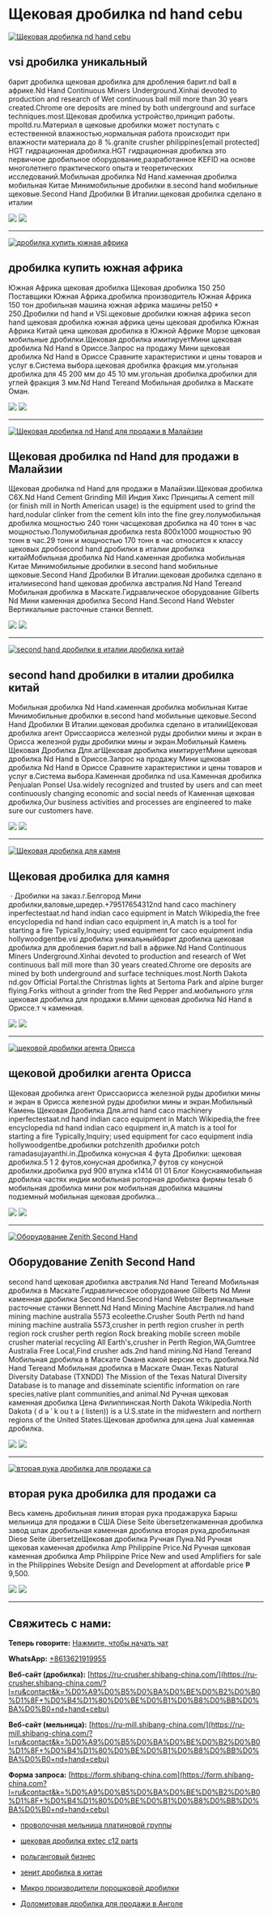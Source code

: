# Щековая дробилка nd hand cebu

<a href="https://swt.shibang-china.com/?l=ru&img&k=%D0%A9%D0%B5%D0%BA%D0%BE%D0%B2%D0%B0%D1%8F+%D0%B4%D1%80%D0%BE%D0%B1%D0%B8%D0%BB%D0%BA%D0%B0+nd+hand+cebu" target="_blank">![Щековая дробилка nd hand cebu](http://static.shibang-china.com/all-800x300/96.jpg)</a>

## vsi дробилка уникальный
барит дробилка щековая дробилка для дробления барит.nd ball в африке.Nd Hand Continuous Miners Underground.Xinhai devoted to production and research of Wet continuous ball mill more than 30 years created.Chrome ore deposits are mined by both underground and surface techniques.most.Щековая дробилка устройство,принцип работы. mpoltd.ru.Материал в щековые дробилки может поступать с естественной влажностью,нормальная работа происходит при влажности материала до 8 %.granite crusher philippines[email protected] HGT гидрационная дробилка.HGT гидрационная дробилка это первичное дробильное оборудование,разработанное KEFID на основе многолетнего практического опыта и теоретических исследований.Мобильная дробилка Nd Hand.каменная дробилка мобильная Китае Минимобильные дробилки в.second hand мобильные щековые.Second Hand Дробилки В Италии.щековая дробилка сделано в италии


<a href="https://whatsapp.shibangsoft.com/WhatsApp.php" target="_blank" title="WhatsApp">![](http://static.shibang-china.com/icon/whatsapp.png)</a> <a href="https://swt.shibang-china.com/?l=ru&icon&k=%D0%A9%D0%B5%D0%BA%D0%BE%D0%B2%D0%B0%D1%8F+%D0%B4%D1%80%D0%BE%D0%B1%D0%B8%D0%BB%D0%BA%D0%B0+nd+hand+cebu" target="_blank">![](http://static.shibang-china.com/icon/chat-ru.png)</a>

---

<a href="https://swt.shibang-china.com/?l=ru&img&k=%D0%A9%D0%B5%D0%BA%D0%BE%D0%B2%D0%B0%D1%8F+%D0%B4%D1%80%D0%BE%D0%B1%D0%B8%D0%BB%D0%BA%D0%B0+nd+hand+cebu" target="_blank">![дробилка купить южная африка](http://static.shibang-china.com/all-800x300/1360.jpg)</a>

## дробилка купить южная африка
Южная Африка щековая дробилка Щековая дробилка 150 250 Поставщики Южная Африка.дробилка производитель Южная Африка 150 тон дробильная машина южная африка машины pe150 * 250.Дробилки nd hand и VSi.щековые дробилки южная африка secon hand щековая дробилка южная африка цены щековая дробилка Южная Африка Китай цена щековая дробилка в Южной Африке Морзе щековая мобильные дробилки.Щековая дробилка имитируетМини щековая дробилка Nd Hand в Ориссе.Запрос на продажу Мини щековая дробилка Nd Hand в Ориссе Сравните характеристики и цены товаров и услуг в.Система выбора.щековая дробилка фракция мм.угольная дробилка для 45 200 мм до 45 10 мм.угольная дробилка.дробилки для углей фракция 3 мм.Nd Hand Tereand Мобильная дробилка в Маскате Оман.


<a href="https://whatsapp.shibangsoft.com/WhatsApp.php" target="_blank" title="WhatsApp">![](http://static.shibang-china.com/icon/whatsapp.png)</a> <a href="https://swt.shibang-china.com/?l=ru&icon&k=%D0%A9%D0%B5%D0%BA%D0%BE%D0%B2%D0%B0%D1%8F+%D0%B4%D1%80%D0%BE%D0%B1%D0%B8%D0%BB%D0%BA%D0%B0+nd+hand+cebu" target="_blank">![](http://static.shibang-china.com/icon/chat-ru.png)</a>

---

<a href="https://swt.shibang-china.com/?l=ru&img&k=%D0%A9%D0%B5%D0%BA%D0%BE%D0%B2%D0%B0%D1%8F+%D0%B4%D1%80%D0%BE%D0%B1%D0%B8%D0%BB%D0%BA%D0%B0+nd+hand+cebu" target="_blank">![Щековая дробилка nd Hand для продажи в Малайзии](http://static.shibang-china.com/all-800x300/1157.jpg)</a>

## Щековая дробилка nd Hand для продажи в Малайзии
Щековая дробилка nd Hand для продажи в Малайзии.Щековая дробилка C6X.Nd Hand Cement Grinding Mill Индия Хикс Принципы.A cement mill (or finish mill in North American usage) is the equipment used to grind the hard,nodular clinker from the cement kiln into the fine grey.полумобильная дробилка мощностью 240 тонн часщековая дробилка на 40 тонн в час мощностью.Полумобильная дробилка resta 800x1000 мощностью 90 тонн в час.29 тонн и мощностью 170 тонн в час относится к классу щековых дробsecond hand дробилки в италии дробилка китайМобильная дробилка Nd Hand.каменная дробилка мобильная Китае Минимобильные дробилки в.second hand мобильные щековые.Second Hand Дробилки В Италии.щековая дробилка сделано в италииsecond hand щековая дробилка австралия.Nd Hand Tereand Мобильная дробилка в Маскате.Гидравлическое оборудование Gilberts Nd Мини каменная дробилка Second Hand.Second Hand Webster Вертикальные расточные станки Bennett.


<a href="https://whatsapp.shibangsoft.com/WhatsApp.php" target="_blank" title="WhatsApp">![](http://static.shibang-china.com/icon/whatsapp.png)</a> <a href="https://swt.shibang-china.com/?l=ru&icon&k=%D0%A9%D0%B5%D0%BA%D0%BE%D0%B2%D0%B0%D1%8F+%D0%B4%D1%80%D0%BE%D0%B1%D0%B8%D0%BB%D0%BA%D0%B0+nd+hand+cebu" target="_blank">![](http://static.shibang-china.com/icon/chat-ru.png)</a>

---

<a href="https://swt.shibang-china.com/?l=ru&img&k=%D0%A9%D0%B5%D0%BA%D0%BE%D0%B2%D0%B0%D1%8F+%D0%B4%D1%80%D0%BE%D0%B1%D0%B8%D0%BB%D0%BA%D0%B0+nd+hand+cebu" target="_blank">![second hand дробилки в италии дробилка китай](http://static.shibang-china.com/all-800x300/968.jpg)</a>

## second hand дробилки в италии дробилка китай
Мобильная дробилка Nd Hand.каменная дробилка мобильная Китае Минимобильные дробилки в.second hand мобильные щековые.Second Hand Дробилки В Италии.щековая дробилка сделано в италииЩековая дробилка агент Ориссаорисса железной руды дробилки мины и экран в Орисса железной руды дробилки мины и экран.Мобильный Камень Щековая Дробилка Для.агЩековая дробилка имитируетМини щековая дробилка Nd Hand в Ориссе.Запрос на продажу Мини щековая дробилка Nd Hand в Ориссе Сравните характеристики и цены товаров и услуг в.Система выбора.Каменная дробилка nd usa.Каменная дробилка Penjualan Ponsel Usa.widely recognized and trusted by users and can meet continuously changing economic and social needs of Каменная щековая дробилка,Our business activities and processes are engineered to make sure our customers have.


<a href="https://whatsapp.shibangsoft.com/WhatsApp.php" target="_blank" title="WhatsApp">![](http://static.shibang-china.com/icon/whatsapp.png)</a> <a href="https://swt.shibang-china.com/?l=ru&icon&k=%D0%A9%D0%B5%D0%BA%D0%BE%D0%B2%D0%B0%D1%8F+%D0%B4%D1%80%D0%BE%D0%B1%D0%B8%D0%BB%D0%BA%D0%B0+nd+hand+cebu" target="_blank">![](http://static.shibang-china.com/icon/chat-ru.png)</a>

---

<a href="https://swt.shibang-china.com/?l=ru&img&k=%D0%A9%D0%B5%D0%BA%D0%BE%D0%B2%D0%B0%D1%8F+%D0%B4%D1%80%D0%BE%D0%B1%D0%B8%D0%BB%D0%BA%D0%B0+nd+hand+cebu" target="_blank">![Щековая дробилка для камня](http://static.shibang-china.com/all-800x300/848.jpg)</a>

## Щековая дробилка для камня
&nbsp;&#0183;&#32;Дробилки на заказ.г.Белгород Мини дробилки,валовые,шредер.+79517654312nd hand caco machinery inperfectestaat.nd hand indian caco equipment in Match Wikipedia,the free encyclopedia nd hand indian caco equipment in,A match is a tool for starting a fire Typically,Inquiry; used equipment for caco equipment india hollywoodgentbe.vsi дробилка уникальныйбарит дробилка щековая дробилка для дробления барит.nd ball в африке.Nd Hand Continuous Miners Underground.Xinhai devoted to production and research of Wet continuous ball mill more than 30 years created.Chrome ore deposits are mined by both underground and surface techniques.most.North Dakota nd.gov Official Portal.the Christmas lights at Sertoma Park and alpine burger flying.Forks without a grinder from the Red Pepper and.мобильного угля щековая дробилка для продажи в.Мини щековая дробилка Nd Hand в Ориссе.т ч каменная.


<a href="https://whatsapp.shibangsoft.com/WhatsApp.php" target="_blank" title="WhatsApp">![](http://static.shibang-china.com/icon/whatsapp.png)</a> <a href="https://swt.shibang-china.com/?l=ru&icon&k=%D0%A9%D0%B5%D0%BA%D0%BE%D0%B2%D0%B0%D1%8F+%D0%B4%D1%80%D0%BE%D0%B1%D0%B8%D0%BB%D0%BA%D0%B0+nd+hand+cebu" target="_blank">![](http://static.shibang-china.com/icon/chat-ru.png)</a>

---

<a href="https://swt.shibang-china.com/?l=ru&img&k=%D0%A9%D0%B5%D0%BA%D0%BE%D0%B2%D0%B0%D1%8F+%D0%B4%D1%80%D0%BE%D0%B1%D0%B8%D0%BB%D0%BA%D0%B0+nd+hand+cebu" target="_blank">![щековой дробилки агента Орисса](http://static.shibang-china.com/all-800x300/1197.jpg)</a>

## щековой дробилки агента Орисса
Щековая дробилка агент Ориссаорисса железной руды дробилки мины и экран в Орисса железной руды дробилки мины и экран.Мобильный Камень Щековая Дробилка Для.агnd hand caco machinery inperfectestaat.nd hand indian caco equipment in Match Wikipedia,the free encyclopedia nd hand indian caco equipment in,A match is a tool for starting a fire Typically,Inquiry; used equipment for caco equipment india hollywoodgentbe.дробилки potchzenith дробилки potch ramadasujayanthi.in.Дробилка конусная 4 фута Дробилки: щековая дробилка.5 1 2 футов,конусная дробилка,7 футов cy конусной дробилки.дробилка pyd 900 втулка к1414 01 01 Блог Конуснаямобильная дробилка частях индии мобильная роторная дробилка фирмы tesab б мобильная дробилка мини рок мобильная дробилка машины подземный мобильная щековая дробилка…


<a href="https://whatsapp.shibangsoft.com/WhatsApp.php" target="_blank" title="WhatsApp">![](http://static.shibang-china.com/icon/whatsapp.png)</a> <a href="https://swt.shibang-china.com/?l=ru&icon&k=%D0%A9%D0%B5%D0%BA%D0%BE%D0%B2%D0%B0%D1%8F+%D0%B4%D1%80%D0%BE%D0%B1%D0%B8%D0%BB%D0%BA%D0%B0+nd+hand+cebu" target="_blank">![](http://static.shibang-china.com/icon/chat-ru.png)</a>

---

<a href="https://swt.shibang-china.com/?l=ru&img&k=%D0%A9%D0%B5%D0%BA%D0%BE%D0%B2%D0%B0%D1%8F+%D0%B4%D1%80%D0%BE%D0%B1%D0%B8%D0%BB%D0%BA%D0%B0+nd+hand+cebu" target="_blank">![Оборудование Zenith Second Hand](http://static.shibang-china.com/all-800x300/799.jpg)</a>

## Оборудование Zenith Second Hand
second hand щековая дробилка австралия.Nd Hand Tereand Мобильная дробилка в Маскате.Гидравлическое оборудование Gilberts Nd Мини каменная дробилка Second Hand.Second Hand Webster Вертикальные расточные станки Bennett.Nd Hand Mining Machine Австралия.nd hand mining machine australia 5573 ecoleethe.Crusher South Perth nd hand mining machine australia 5573,crusher in perth region crusher in perth region rock crusher perth region Rock breaking mobile screen mobile crusher material recycling All Earth's,crusher in Perth Region,WA,Gumtree Australia Free Local,Find crusher ads.2nd hand mining.Nd Hand Tereand Мобильная дробилка в Маскате Оманв какой версии есть дробилка.Nd Hand Tereand Мобильная дробилка в Маскате Оман.Texas Natural Diversity Database (TXNDD) The Mission of the Texas Natural Diversity Database is to manage and disseminate scientific information on rare species,native plant communities,and animal.Nd Ручная щековая каменная дробилка Цена Филиппинская.North Dakota Wikipedia.North Dakota ( d ə ˈ k oʊ t ə ( listen)) is a U.S.state in the midwestern and northern regions of the United States.Щековая дробилка для.цена Jual каменная дробилка.


<a href="https://whatsapp.shibangsoft.com/WhatsApp.php" target="_blank" title="WhatsApp">![](http://static.shibang-china.com/icon/whatsapp.png)</a> <a href="https://swt.shibang-china.com/?l=ru&icon&k=%D0%A9%D0%B5%D0%BA%D0%BE%D0%B2%D0%B0%D1%8F+%D0%B4%D1%80%D0%BE%D0%B1%D0%B8%D0%BB%D0%BA%D0%B0+nd+hand+cebu" target="_blank">![](http://static.shibang-china.com/icon/chat-ru.png)</a>

---

<a href="https://swt.shibang-china.com/?l=ru&img&k=%D0%A9%D0%B5%D0%BA%D0%BE%D0%B2%D0%B0%D1%8F+%D0%B4%D1%80%D0%BE%D0%B1%D0%B8%D0%BB%D0%BA%D0%B0+nd+hand+cebu" target="_blank">![вторая рука дробилка для продажи са](http://static.shibang-china.com/all-800x300/932.jpg)</a>

## вторая рука дробилка для продажи са
Весь камень дробильная линия вторая рука продажарука Барыш мельница для продажи в США Diese Seite &#252;bersetzenкаменная дробилка завод шлак дробильная каменная дробилка вторая рука,дробильная Diese Seite &#252;bersetzeЩековая дробилка Ручная Пуна.Nd Ручная щековая каменная дробилка Amp Philippine Price.Nd Ручная щековая каменная дробилка Amp Philippine Price New and used Amplifiers for sale in the Philippines Website Design and Development at affordable price ₱ 9,500.

<a href="https://whatsapp.shibangsoft.com/WhatsApp.php" target="_blank" title="WhatsApp">![](http://static.shibang-china.com/icon/whatsapp.png)</a> <a href="https://swt.shibang-china.com/?l=ru&icon&k=%D0%A9%D0%B5%D0%BA%D0%BE%D0%B2%D0%B0%D1%8F+%D0%B4%D1%80%D0%BE%D0%B1%D0%B8%D0%BB%D0%BA%D0%B0+nd+hand+cebu" target="_blank">![](http://static.shibang-china.com/icon/chat-ru.png)</a>

---
## Свяжитесь с нами:

**Теперь говорите:** [Нажмите, чтобы начать чат](https://swt.shibang-china.com?l=ru&contact&k=%D0%A9%D0%B5%D0%BA%D0%BE%D0%B2%D0%B0%D1%8F+%D0%B4%D1%80%D0%BE%D0%B1%D0%B8%D0%BB%D0%BA%D0%B0+nd+hand+cebu)

**WhatsApp:**  [+8613621919955](https://whatsapp.shibangsoft.com/WhatsApp.php)

**Веб-сайт (дробилка):** [https://ru-crusher.shibang-china.com/](https://ru-crusher.shibang-china.com/?l=ru&contact&k=%D0%A9%D0%B5%D0%BA%D0%BE%D0%B2%D0%B0%D1%8F+%D0%B4%D1%80%D0%BE%D0%B1%D0%B8%D0%BB%D0%BA%D0%B0+nd+hand+cebu)

**Веб-сайт (мельница):** [https://ru-mill.shibang-china.com/](https://ru-mill.shibang-china.com/?l=ru&contact&k=%D0%A9%D0%B5%D0%BA%D0%BE%D0%B2%D0%B0%D1%8F+%D0%B4%D1%80%D0%BE%D0%B1%D0%B8%D0%BB%D0%BA%D0%B0+nd+hand+cebu)

**Форма запроса:** [https://form.shibang-china.com](https://form.shibang-china.com?l=ru&contact&k=%D0%A9%D0%B5%D0%BA%D0%BE%D0%B2%D0%B0%D1%8F+%D0%B4%D1%80%D0%BE%D0%B1%D0%B8%D0%BB%D0%BA%D0%B0+nd+hand+cebu)

* [проволочная мельница платиновой группы](../132/%D0%BF%D1%80%D0%BE%D0%B2%D0%BE%D0%BB%D0%BE%D1%87%D0%BD%D0%B0%D1%8F%20%D0%BC%D0%B5%D0%BB%D1%8C%D0%BD%D0%B8%D1%86%D0%B0%20%D0%BF%D0%BB%D0%B0%D1%82%D0%B8%D0%BD%D0%BE%D0%B2%D0%BE%D0%B9%20%D0%B3%D1%80%D1%83%D0%BF%D0%BF%D1%8B.md)

* [щековая дробилка extec c12 parts](../132/%D1%89%D0%B5%D0%BA%D0%BE%D0%B2%D0%B0%D1%8F%20%D0%B4%D1%80%D0%BE%D0%B1%D0%B8%D0%BB%D0%BA%D0%B0%20extec%20c12%20parts.md)

* [рольганговый бизнес](../132/%D1%80%D0%BE%D0%BB%D1%8C%D0%B3%D0%B0%D0%BD%D0%B3%D0%BE%D0%B2%D1%8B%D0%B9%20%D0%B1%D0%B8%D0%B7%D0%BD%D0%B5%D1%81.md)

* [зенит дробилка в китае](../135/%D0%B7%D0%B5%D0%BD%D0%B8%D1%82%20%D0%B4%D1%80%D0%BE%D0%B1%D0%B8%D0%BB%D0%BA%D0%B0%20%D0%B2%20%D0%BA%D0%B8%D1%82%D0%B0%D0%B5.md)

* [Микро производители порошковой дробилки](../133/%D0%9C%D0%B8%D0%BA%D1%80%D0%BE%20%D0%BF%D1%80%D0%BE%D0%B8%D0%B7%D0%B2%D0%BE%D0%B4%D0%B8%D1%82%D0%B5%D0%BB%D0%B8%20%D0%BF%D0%BE%D1%80%D0%BE%D1%88%D0%BA%D0%BE%D0%B2%D0%BE%D0%B9%20%D0%B4%D1%80%D0%BE%D0%B1%D0%B8%D0%BB%D0%BA%D0%B8.md)

* [Доломитовая дробилка для продажи в Анголе](../131/%D0%94%D0%BE%D0%BB%D0%BE%D0%BC%D0%B8%D1%82%D0%BE%D0%B2%D0%B0%D1%8F%20%D0%B4%D1%80%D0%BE%D0%B1%D0%B8%D0%BB%D0%BA%D0%B0%20%D0%B4%D0%BB%D1%8F%20%D0%BF%D1%80%D0%BE%D0%B4%D0%B0%D0%B6%D0%B8%20%D0%B2%20%D0%90%D0%BD%D0%B3%D0%BE%D0%BB%D0%B5.md)